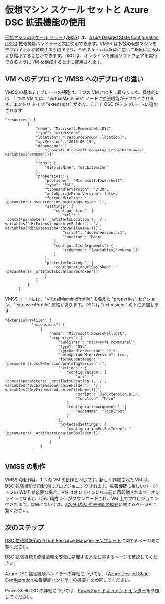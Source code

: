 <properties
   pageTitle="Desired State Configuration と仮想マシン スケール セットの使用 | Microsoft Azure"
   description="仮想マシン スケール セットと Azure DSC 拡張機能の使用"
   services="virtual-machines-windows"
   documentationCenter=""
   authors="zjalexander"
   manager="timlt"
   editor=""
   tags="azure-service-management,azure-resource-manager"
   keywords=""/>

<tags
   ms.service="virtual-machines-scale-sets"
   ms.devlang="na"
   ms.topic="article"
   ms.tgt_pltfrm="vm-windows"
   ms.workload="na"
   ms.date="09/15/2016"
   ms.author="zachal"/>

# 仮想マシン スケール セットと Azure DSC 拡張機能の使用

[仮想マシンのスケール セット (VMSS)](../virtual-machine-scale-sets/virtual-machine-scale-sets-overview.md) は、[Azure Desired State Configuration (DSC)](virtual-machines-windows-extensions-dsc-overview.md) 拡張機能ハンドラーと共に使用できます。VMSS は多数の仮想マシンをデプロイおよび管理する手段であり、そのスケールは負荷に応じて柔軟に拡大および縮小することができます。DSC は、オンラインで運用ソフトウェアを実行できるように VM を構成するときに使用されます。

## VM へのデプロイと VMSS へのデプロイの違い

VMSS の基本テンプレートの構造は、1 つの VM とは少し異なります。具体的には、1 つの VM では、"virtualMachines" ノードに拡張機能がデプロイされます。エントリ タイプ "extensions" があり、ここで DSC がテンプレートに追加されます

```
"resources": [
          {
              "name": "Microsoft.Powershell.DSC",
              "type": "extensions",
              "location": "[resourceGroup().location]",
              "apiVersion": "2015-06-15",
              "dependsOn": [
                  "[concat('Microsoft.Compute/virtualMachines/', variables('vmName'))]"
              ],
              "tags": {
                  "displayName": "dscExtension"
              },
              "properties": {
                  "publisher": "Microsoft.Powershell",
                  "type": "DSC",
                  "typeHandlerVersion": "2.20",
                  "autoUpgradeMinorVersion": false,
                  "forceUpdateTag": "[parameters('dscExtensionUpdateTagVersion')]",
                  "settings": {
                      "configuration": {
                          "url": "[concat(parameters('_artifactsLocation'), '/', variables('dscExtensionArchiveFolder'), '/', variables('dscExtensionArchiveFileName'))]",
                          "script": "dscExtension.ps1",
                          "function": "Main"
                      },
                      "configurationArguments": {
                          "nodeName": "[variables('vmName')]"
                      }
                  },
                  "protectedSettings": {
                      "configurationUrlSasToken": "[parameters('_artifactsLocationSasToken')]"
                  }
              }
          }
      ]
```

VMSS ノードには、"VirtualMachineProfile" を備えた "properties" セクション、"extensionProfile" 属性があります。DSC は "extensions" の下に追加します

```
"extensionProfile": {
            "extensions": [
                {
                    "name": "Microsoft.Powershell.DSC",
                    "properties": {
                        "publisher": "Microsoft.Powershell",
                        "type": "DSC",
                        "typeHandlerVersion": "2.9",
                        "autoUpgradeMinorVersion": true,
                        "forceUpdateTag": "[parameters('DscExtensionUpdateTagVersion')]",
                        "settings": {
                            "configuration": {
                                "url": "[concat(parameters('_artifactsLocation'), '/', variables('DscExtensionArchiveFolder'), '/', variables('DscExtensionArchiveFileName'))]",
                                "script": "DscExtension.ps1",
                                "function": "Main"
                            },
                            "configurationArguments": {
                                "nodeName": "localhost"
                            }
                        },
                        "protectedSettings": {
                            "configurationUrlSasToken": "[parameters('_artifactsLocationSasToken')]"
                        }
                    }
                }
            ]
```

## VMSS の動作

VMSS の動作は、1 つの VM の動作と同じです。新しく作成された VM は、DSC 拡張機能で自動的にプロビジョニングされます。拡張機能に新しいバージョンの WMF が必要な場合、VM はオンラインになる前に再起動されます。オンラインになると、DSC 構成 .zip がダウンロードされ、VM 上でプロビジョニングされます。詳細については、[Azure DSC 拡張機能の概要](virtual-machines-windows-extensions-dsc-overview.md)に関するページをご覧ください。

## 次のステップ ##
[DSC 拡張機能用の Azure Resource Manager テンプレート](virtual-machines-windows-extensions-dsc-template.md)に関するページをご覧ください。

[DSC 拡張機能で資格情報を安全に処理する方法](virtual-machines-windows-extensions-dsc-credentials.md)に関するページを確認してください。

Azure DSC 拡張機能ハンドラーの詳細については、「[Azure Desired State Configuration 拡張機能ハンドラーの概要](virtual-machines-windows-extensions-dsc-overview.md)」を参照してください。

PowerShell DSC の詳細については、[PowerShell ドキュメント センター](https://msdn.microsoft.com/powershell/dsc/overview)を参照してください。

<!---HONumber=AcomDC_0921_2016-->